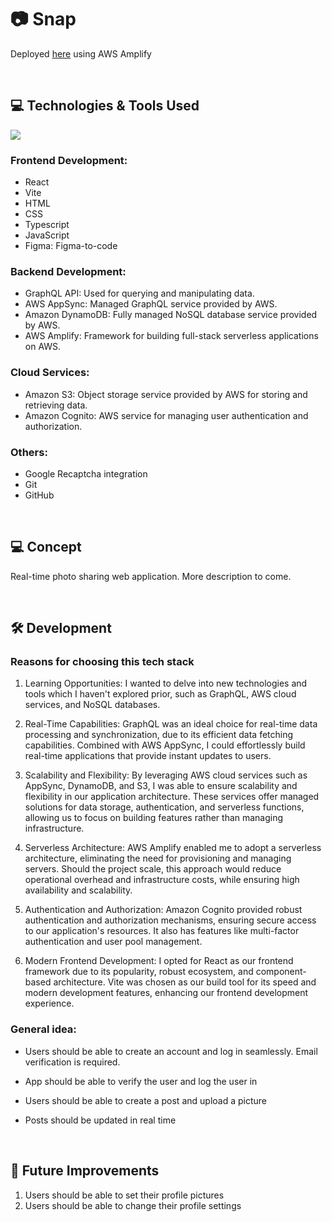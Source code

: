 # 📷 Snap

Deployed [here](https://dev.d204rhuo42mqgv.amplifyapp.com) using AWS Amplify 

<br>

## 💻 Technologies & Tools Used

![](https://skills.thijs.gg/icons?i=react,vite,js,ts,html,css,figma,graphql,aws,dynamodb,git,github)

### Frontend Development:
- React 
- Vite
- HTML
- CSS
- Typescript
- JavaScript 
- Figma: Figma-to-code

### Backend Development:
- GraphQL API: Used for querying and manipulating data.
- AWS AppSync: Managed GraphQL service provided by AWS.
- Amazon DynamoDB: Fully managed NoSQL database service provided by AWS.
- AWS Amplify: Framework for building full-stack serverless applications on AWS.

### Cloud Services:
- Amazon S3: Object storage service provided by AWS for storing and retrieving data.
- Amazon Cognito: AWS service for managing user authentication and authorization.

### Others:
- Google Recaptcha integration
- Git
- GitHub

<br>


## 💻 Concept 
Real-time photo sharing web application. More description to come.

<br>

## 🛠 Development 

### Reasons for choosing this tech stack


1) Learning Opportunities: I wanted to delve into new technologies and tools which I haven't explored prior, such as GraphQL, AWS cloud services, and NoSQL databases.

2) Real-Time Capabilities: GraphQL was an ideal choice for real-time data processing and synchronization, due to its efficient data fetching capabilities. Combined with AWS AppSync, I could effortlessly build real-time applications that provide instant updates to users.

3) Scalability and Flexibility: By leveraging AWS cloud services such as AppSync, DynamoDB, and S3, I was able to ensure scalability and flexibility in our application architecture. These services offer managed solutions for data storage, authentication, and serverless functions, allowing us to focus on building features rather than managing infrastructure.

4) Serverless Architecture: AWS Amplify enabled me to adopt a serverless architecture, eliminating the need for provisioning and managing servers. Should the project scale, this approach would reduce operational overhead and infrastructure costs, while ensuring high availability and scalability.

5) Authentication and Authorization: Amazon Cognito provided robust authentication and authorization mechanisms, ensuring secure access to our application's resources. It also has features like multi-factor authentication and user pool management.

6) Modern Frontend Development: I opted for React as our frontend framework due to its popularity, robust ecosystem, and component-based architecture. Vite was chosen as our build tool for its speed and modern development features, enhancing our frontend development experience.


### General idea:
* Users should be able to create an account and log in seamlessly. Email verification is required.

<!-- <p align="center">
  <img width="460" height="300" src="https://github.com/jabs142/chatter/blob/main/static/images/Signup.gif?raw=true">
</p> -->

* App should be able to verify the user and log the user in

<!-- <p align="center">
  <img width="460" height="300" src="https://github.com/jabs142/chatter/blob/main/static/images/Login_1.gif?raw=true">
</p> -->

* Users should be able to create a post and upload a picture 

<!-- <p align="center">
  <img width="460" height="300" src="https://github.com/jabs142/chatter/blob/main/static/images/CreateNewGroup.gif?raw=true">
</p> -->
* Posts should be updated in real time

<br> 


## 🎈 Future Improvements
<ol>
    <li>Users should be able to set their profile pictures  </li>
    <li>Users should be able to change their profile settings  </li>
</ol>



